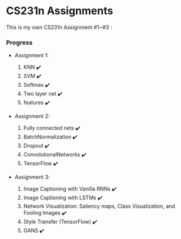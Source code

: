 # CS231n Assignments

This is my own CS231n Assignment #1~#3 :

### Progress

* Assignment 1:

  1. KNN ✔️
  2. SVM ✔️
  3. Softmax ✔️
  4. Two layer net  ✔️
  5. features  ✔️

* Assignment 2:

  1. Fully connected nets ✔️
  2. BatchNormalization ✔️
  3. Dropout ✔️
  4. ConvolutionalNetworks ✔️
  5. TensorFlow ✔️

* Assignment 3:

  1. Image Captioning with Vanilla RNNs ✔️
  2. Image Captioning with LSTMs ✔️
  3. Network Visualization: Saliency maps, Class Visualization, and Fooling Images ✔️
  4. Style Transfer (TensorFlow) ✔️
  4. GANS ✔️
